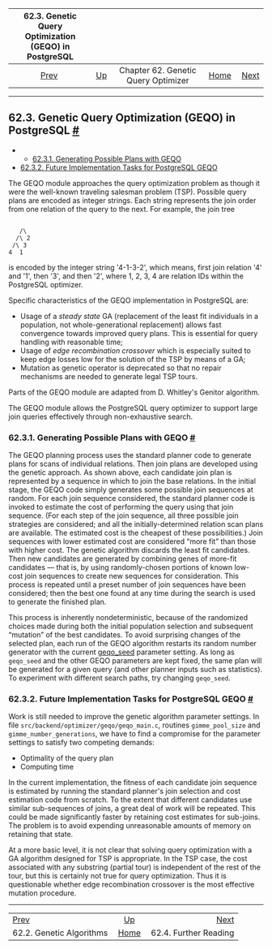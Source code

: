 <!--?xml version="1.0" encoding="UTF-8" standalone="no"?-->

| 62.3. Genetic Query Optimization (GEQO) in PostgreSQL |                                                       |                                     |                                                       |                                                   |
| :---------------------------------------------------: | :---------------------------------------------------- | :---------------------------------: | ----------------------------------------------------: | ------------------------------------------------: |
|  [Prev](geqo-intro2.html "62.2. Genetic Algorithms")  | [Up](geqo.html "Chapter 62. Genetic Query Optimizer") | Chapter 62. Genetic Query Optimizer | [Home](index.html "PostgreSQL 17devel Documentation") |  [Next](geqo-biblio.html "62.4. Further Reading") |

***

## 62.3. Genetic Query Optimization (GEQO) in PostgreSQL [#](#GEQO-PG-INTRO)

  * *   [62.3.1. Generating Possible Plans with GEQO](geqo-pg-intro.html#GEQO-PG-INTRO-GEN-POSSIBLE-PLANS)
  * [62.3.2. Future Implementation Tasks for PostgreSQL GEQO](geqo-pg-intro.html#GEQO-FUTURE)

The GEQO module approaches the query optimization problem as though it were the well-known traveling salesman problem (TSP). Possible query plans are encoded as integer strings. Each string represents the join order from one relation of the query to the next. For example, the join tree

```

   /\
  /\ 2
 /\ 3
4  1
```

is encoded by the integer string '4-1-3-2', which means, first join relation '4' and '1', then '3', and then '2', where 1, 2, 3, 4 are relation IDs within the PostgreSQL optimizer.

Specific characteristics of the GEQO implementation in PostgreSQL are:

* Usage of a *steady state* GA (replacement of the least fit individuals in a population, not whole-generational replacement) allows fast convergence towards improved query plans. This is essential for query handling with reasonable time;
* Usage of *edge recombination crossover* which is especially suited to keep edge losses low for the solution of the TSP by means of a GA;
* Mutation as genetic operator is deprecated so that no repair mechanisms are needed to generate legal TSP tours.

Parts of the GEQO module are adapted from D. Whitley's Genitor algorithm.

The GEQO module allows the PostgreSQL query optimizer to support large join queries effectively through non-exhaustive search.

### 62.3.1. Generating Possible Plans with GEQO [#](#GEQO-PG-INTRO-GEN-POSSIBLE-PLANS)

The GEQO planning process uses the standard planner code to generate plans for scans of individual relations. Then join plans are developed using the genetic approach. As shown above, each candidate join plan is represented by a sequence in which to join the base relations. In the initial stage, the GEQO code simply generates some possible join sequences at random. For each join sequence considered, the standard planner code is invoked to estimate the cost of performing the query using that join sequence. (For each step of the join sequence, all three possible join strategies are considered; and all the initially-determined relation scan plans are available. The estimated cost is the cheapest of these possibilities.) Join sequences with lower estimated cost are considered “more fit” than those with higher cost. The genetic algorithm discards the least fit candidates. Then new candidates are generated by combining genes of more-fit candidates — that is, by using randomly-chosen portions of known low-cost join sequences to create new sequences for consideration. This process is repeated until a preset number of join sequences have been considered; then the best one found at any time during the search is used to generate the finished plan.

This process is inherently nondeterministic, because of the randomized choices made during both the initial population selection and subsequent “mutation” of the best candidates. To avoid surprising changes of the selected plan, each run of the GEQO algorithm restarts its random number generator with the current [geqo\_seed](runtime-config-query.html#GUC-GEQO-SEED) parameter setting. As long as `geqo_seed` and the other GEQO parameters are kept fixed, the same plan will be generated for a given query (and other planner inputs such as statistics). To experiment with different search paths, try changing `geqo_seed`.

### 62.3.2. Future Implementation Tasks for PostgreSQL GEQO [#](#GEQO-FUTURE)

Work is still needed to improve the genetic algorithm parameter settings. In file `src/backend/optimizer/geqo/geqo_main.c`, routines `gimme_pool_size` and `gimme_number_generations`, we have to find a compromise for the parameter settings to satisfy two competing demands:

* Optimality of the query plan
* Computing time

In the current implementation, the fitness of each candidate join sequence is estimated by running the standard planner's join selection and cost estimation code from scratch. To the extent that different candidates use similar sub-sequences of joins, a great deal of work will be repeated. This could be made significantly faster by retaining cost estimates for sub-joins. The problem is to avoid expending unreasonable amounts of memory on retaining that state.

At a more basic level, it is not clear that solving query optimization with a GA algorithm designed for TSP is appropriate. In the TSP case, the cost associated with any substring (partial tour) is independent of the rest of the tour, but this is certainly not true for query optimization. Thus it is questionable whether edge recombination crossover is the most effective mutation procedure.

***

|                                                      |                                                       |                                                   |
| :--------------------------------------------------- | :---------------------------------------------------: | ------------------------------------------------: |
| [Prev](geqo-intro2.html "62.2. Genetic Algorithms")  | [Up](geqo.html "Chapter 62. Genetic Query Optimizer") |  [Next](geqo-biblio.html "62.4. Further Reading") |
| 62.2. Genetic Algorithms                             | [Home](index.html "PostgreSQL 17devel Documentation") |                             62.4. Further Reading |

